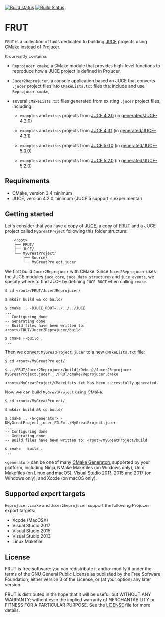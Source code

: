 [![Build status][appveyor-badge]][appveyor]
[![Build Status][travis-ci-badge]][travis-ci]


# FRUT

`FRUT` is a collection of tools dedicated to building [JUCE][juce] projects using
[CMake][cmake] instead of [Projucer][projucer].

It currently contains:

- `Reprojucer.cmake`, a CMake module that provides high-level functions to reproduce how a
JUCE project is defined in Projucer,

- `Jucer2Reprojucer`, a console application based on JUCE that converts `.jucer` project
files into `CMakeLists.txt` files that include and use `Reprojucer.cmake`,

- several `CMakeLists.txt` files generated from existing `.jucer` project files,
including:

  - `examples` and `extras` projects from [JUCE 4.2.0][github-juce-4.2.0] (in
[generated/JUCE-4.2.0](generated/JUCE-4.2.0))

  - `examples` and `extras` projects from [JUCE 4.3.1][github-juce-4.3.1] (in
[generated/JUCE-4.3.1](generated/JUCE-4.3.1))

  - `examples` and `extras` projects from [JUCE 5.0.0][github-juce-5.0.0] (in
[generated/JUCE-5.0.0](generated/JUCE-5.0.0))

  - `examples` and `extras` projects from [JUCE 5.2.0][github-juce-5.2.0] (in
[generated/JUCE-5.2.0](generated/JUCE-5.2.0))


## Requirements

- CMake, version 3.4 minimum
- JUCE, version 4.2.0 minimum (JUCE 5 support is experimental)


## Getting started

Let's consider that you have a copy of [JUCE][github-juce], a copy of [FRUT][github-frut]
and a JUCE project called `MyGreatProject` following this folder structure:

        <root>
        ├── FRUT/
        ├── JUCE/
        └── MyGreatProject/
            ├── Source/
            └── MyGreatProject.jucer

We first build `Jucer2Reprojucer` with CMake. Since `Jucer2Reprojucer` uses the JUCE
modules `juce_core`, `juce_data_structures` and `juce_events`, we specify where to find
JUCE by defining `JUCE_ROOT` when calling `cmake`.

    $ cd <root>/FRUT/Jucer2Reprojucer/

    $ mkdir build && cd build/

    $ cmake .. -DJUCE_ROOT=../../../JUCE
    ...
    -- Configuring done
    -- Generating done
    -- Build files have been written to: <root>/FRUT/Jucer2Reprojucer/build

    $ cmake --build .
    ...

Then we convert `MyGreatProject.jucer` to a new `CMakeLists.txt` file:

    $ cd <root>/MyGreatProject/

    $ ../FRUT/Jucer2Reprojucer/build(/Debug)/Jucer2Reprojucer MyGreatProject.jucer ../FRUT/cmake/Reprojucer.cmake

    <root>/MyGreatProject/CMakeLists.txt has been successfully generated.

Now we can build `MyGreatProject` using CMake:

    $ cd <root>/MyGreatProject/

    $ mkdir build && cd build/

    $ cmake .. -G<generator> -DMyGreatProject_jucer_FILE=../MyGreatProject.jucer
    ...
    -- Configuring done
    -- Generating done
    -- Build files have been written to: <root>/MyGreatProject/build

    $ cmake --build .
    ...

`<generator>` can be one of many [CMake Generators][cmake-generators] supported by your
platform, including Ninja, NMake Makefiles (on Windows only), Unix Makefiles (on Linux and
macOS), Visual Studio 2013, 2015 and 2017 (on Windows only), and Xcode (on macOS only).


## Supported export targets

`Reprojucer.cmake` and `Jucer2Reprojucer` support the following Projucer export targets:
- Xcode (MacOSX)
- Visual Studio 2017
- Visual Studio 2015
- Visual Studio 2013
- Linux Makefile


## License

FRUT is free software: you can redistribute it and/or modify it under the terms of
the GNU General Public License as published by the Free Software Foundation, either
version 3 of the License, or (at your option) any later version.

FRUT is distributed in the hope that it will be useful, but WITHOUT ANY WARRANTY;
without even the implied warranty of MERCHANTABILITY or FITNESS FOR A PARTICULAR PURPOSE.
See the [LICENSE](LICENSE) file for more details.


[appveyor-badge]: https://ci.appveyor.com/api/projects/status/github/McMartin/frut?branch=master&svg=true
[appveyor]: https://ci.appveyor.com/project/McMartin/frut
[cmake-generators]: https://cmake.org/cmake/help/latest/manual/cmake-generators.7.html
[cmake]: https://cmake.org/
[github-frut]: https://github.com/McMartin/FRUT
[github-juce-4.2.0]: https://github.com/WeAreROLI/JUCE/tree/4.2.0
[github-juce-4.3.1]: https://github.com/WeAreROLI/JUCE/tree/4.3.1
[github-juce-5.0.0]: https://github.com/WeAreROLI/JUCE/tree/5.0.0
[github-juce-5.2.0]: https://github.com/WeAreROLI/JUCE/tree/5.2.0
[github-juce]: https://github.com/WeAreROLI/JUCE
[juce]: https://juce.com/
[projucer]: https://www.juce.com/projucer
[travis-ci-badge]: https://travis-ci.org/McMartin/FRUT.svg?branch=master
[travis-ci]: https://travis-ci.org/McMartin/FRUT
